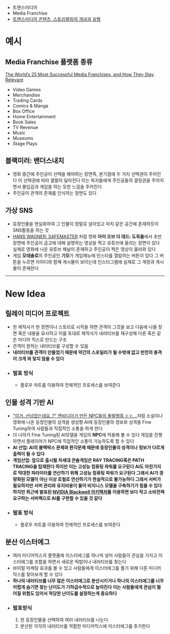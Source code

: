 - 트랜스미디어
- Media Franchise
- [트랜스미디어 콘텐츠, 스토리텔링의 개념과 유형](https://kofice.or.kr/b20industry/b20_industry_03_view.asp?seq=8013)
# 예시
## Media Franchise 플랫폼 종류
[The World’s 25 Most Successful Media Franchises, and How They Stay Relevant](https://www.visualcapitalist.com/successful-media-franchises/)
- Video Games
- Merchandise
- Trading Cards
- Comics & Manga
- Box Office
- Home Entertainment
- Book Sales
- TV Revenue
- Music
- Museums
- Stage Plays
## 블랙미러: 밴더스내치
- 영화 중간에 주인공이 선택을 해야하는 장면즉, 분기점에 두 가지 선택권이 주어진다 이 선택권에 따라 결말이 달라진다 이는 독자들에게 주인공들의 결정권을 주어지면서 몰입감과 게임을 하는 듯한 느낌을 주어진다
- 주인공이 관객의 존재를 인식하는 장면도 있다
## 가상 SNS
- 등장인물을 현실화하여 그 인물이 정말로 살아있고 마치 같은 공간에 존재하듯이 SNS활동을 하는 것
- [HANS WAGNER: SAFEMASTER](https://www.youtube.com/watch?v=i1rGCwMV54Q) 처럼 영화 **아미 오브 더 데드: 도둑들**에서 초반 장면에 주인공이 금고에 대해 설명하는 영상을 찍고 유튜브에 올리는 장면이 있다 실제로 영화에 나온 유튜브 채널이 존재하고 주인공이 찍은 영상이 올라와 있다
- 게임 **모태솔로**의 주인공인 **기모**가 게임메뉴에 인스타를 열람하는 버튼이 있다 그 버튼을 누르면 아이디와 함꼐 게시물이 보이는데 인스타그램에 실제로 그 계정과 게시물이 존재한다 
---
# New Idea
## 릴레이 미디어 프로젝트
- 한 제작사가 한 장면이나 스토리로 시작을 하면 관객이 그것을 보고 다음에 나올 장면 혹은 내용을 묘사하고 이를 토대로 제작사가 내러티브를 재구성해 다른 혹은 같은 미디어 믹스로 만드는 구조
- 관객이 원하는 내러티브를 구성할 수 있음
- **내러티브를 관객이 만들었기 때문에 약간의 스포일러가 될 수밖에 없고 반전의 충격이 크게 와 닿지 않을 수 있다**
- ### 발표 방식
	- 플로우 차트를 이용하여 전체적인 프로세스를 보여준다
## 인물 성격 기반 AI
- ["이거..선넘었는데요..?" 엔비디아가 만든 NPC들의 돌발행동 ㄷㄷ...](https://www.youtube.com/watch?v=srOx8Po29NY)처럼 소설이나 영화에 나온 등장인물의 성격을 생성형 AI에 등장인물의 정보와 성격을 Fine Tuning하여 사람들과 직접적인 소통을 하게 한다
- 더 나아가 Fine Tuning된 AI모델을 게임의 **NPC**에 적용해 볼 수 있다 게임을 진행하면서 플레이어가 NPC에 직접적인 소통이 가능하도록 할 수 있다
- **AI 산업: AI의 블랙박스 문제와 환각문제 때문에 등장인물의 성격이나 정보가 다르게 출력이 될 수 있다**
- **게임산업: 앞으로 출시될 차세대 콘솔게임은 RAY TRACING혹은 PATH TRACING을 탑재한다 하지만 이는 고성능 컴퓨팅 파워를 요구된다 AI도 마찬가지로 막대한 파라미터를 연산하기 위해 고성능 컴퓨팅 파워가 요구된다 그래서 AI가 경량화된 모델이 아닌 이상 로컬로 연산하기가 현실적으로 불가능하다 그래서 서버가 필요하지만 서버 관리와 유지비용이 들어 비지니스 모델을 구축하기가 힘들 수 있다 하지만 최근에 발표된 [NVIDIA Blackwell 아키텍처](https://www.nvidia.com/ko-kr/data-center/technologies/blackwell-architecture/)를 이용하면 보다 작고 소비전력 요구하는 서버랙으로 AI를 구현할 수 있을 것 같다**
- ### 발표 방식
	- 플로우 차트를 이용하여 전체적인 프로세스를 보여준다
## 분산 이스터에그
- 여러 미디어믹스의 플랫폼에 이스터에그를 하나씩 넣어 사람들이 관심을 가지고 이스터에그를 조합을 하면서 새로운 떡밥이나 내러티브를 찾는다
- 바이럴 마케팅 효과를 볼 수 있고 사람들에게 이스터에그를 풀기 위해 다른 미디어믹스를 찾아보게 할 수 있다
- **하나의 내러티브를 너무 많은 이스터에그로 분산시키거나 하나의 이스터에그를 너무 어렵게 숨기면 찾는 난이도가 기하급수적으로 높아진다 이는 사람들에게 관심이 떨어질 위험도 있어서 적당한 난이도를 설정하는게 중요하다**
- ### 발표방식
	1. 한 등장인물을 선택하여 여러 내러티브를 나눈다
	2. 분산된 각각의 내러티브를 적합한 미디어믹스에 이스터에그를 추가한다